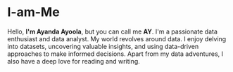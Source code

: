 # I-am-Me

Hello, **I'm Ayanda Ayoola**, but you can call me **AY**. I'm a passionate data enthusiast and data analyst. My world revolves around data. I enjoy delving into datasets, uncovering valuable insights, and using data-driven approaches to make informed decisions. Apart from my data adventures, I also have a deep love for reading and writing.
